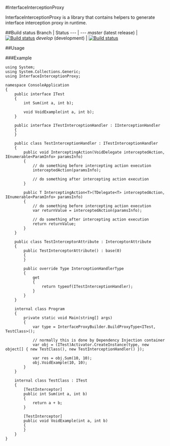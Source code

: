 #InterfaceInterceptionProxy

InterfaceInterceptionProxy is a library that contains helpers to generate interface interception proxy in runtime. 

##Build status
Branch | Status
--- | ---
*master* (latest release) | [![Build status](https://ci.appveyor.com/api/projects/status/c56yustqcqrpri4s/branch/master?svg=true)](https://ci.appveyor.com/project/cspwizard/interfaceinterceptionproxy/branch/master)
*develop* (development) | [![Build status](https://ci.appveyor.com/api/projects/status/c56yustqcqrpri4s?svg=true)](https://ci.appveyor.com/project/cspwizard/interfaceinterceptionproxy/branch/develop)


##Usage



###Example

```
using System;
using System.Collections.Generic;
using InterfaceInterceptionProxy;

namespace ConsoleApplication
{
    public interface ITest
    {
        int Sum(int a, int b);

        void VoidExample(int a, int b);
    }

    public interface ITestInterceptionHandler : IInterceptionHandler
    {
    }

    public class TestInterceptionHandler : ITestInterceptionHandler
    {
        public void InterceptingAction(VoidDelegate interceptedAction, IEnumerable<ParamInfo> paramsInfo)
        {
            // do something before intercepting action execution
            interceptedAction(paramsInfo);

            // do something after intercepting action execution
        }

        public T InterceptingAction<T>(TDelegate<T> interceptedAction, IEnumerable<ParamInfo> paramsInfo)
        {
            // do something before intercepting action execution
            var returnValue = interceptedAction(paramsInfo);

            // do something after intercepting action execution
            return returnValue;
        }
    }

    public class TestInterceptorAttribute : InterceptorAttribute
    {
        public TestInterceptorAttribute() : base(0)
        {
        }

        public override Type InterceptionHandlerType
        {
            get
            {
                return typeof(ITestInterceptionHandler);
            }
        }
    }

    internal class Program
    {
        private static void Main(string[] args)
        {
            var type = InterfaceProxyBuilder.BuildProxyType<ITest, TestClass>();

            // normally this is done by Dependency Injection container
            var obj = (ITest)Activator.CreateInstance(type, new object[] { new TestClass(), new TestInterceptionHandler() });

            var res = obj.Sum(10, 10);
            obj.VoidExample(10, 10);
        }
    }

    internal class TestClass : ITest
    {
        [TestInterceptor]
        public int Sum(int a, int b)
        {
            return a + b;
        }

        [TestInterceptor]
        public void VoidExample(int a, int b)
        {
        }
    }
}
```
